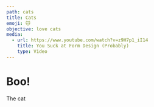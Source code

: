 ```yaml
---
path: cats
title: Cats
emoji: 🐱
objective: love cats
media:
  - url: https://www.youtube.com/watch?v=z9H7p1_iI14
    title: You Suck at Form Design (Probably)
    type: Video
---
```

# Boo!
The cat